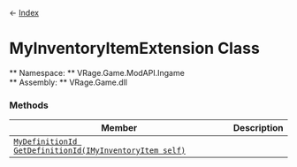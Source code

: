 ← [Index](index.md)
# MyInventoryItemExtension Class
** Namespace: ** VRage.Game.ModAPI.Ingame  
** Assembly: ** VRage.Game.dll  
### Methods
|Member|Description|
|---|---|
|[`MyDefinitionId GetDefinitionId(IMyInventoryItem self)`](VRage.Game.ModAPI.Ingame.GetDefinitionId.md)||
